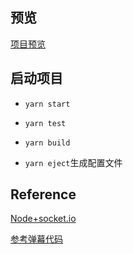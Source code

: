 ## 预览

[项目预览](http://47.103.206.38:8080/)

## 启动项目

 - `yarn start`


 - `yarn test`


 - `yarn build`


 - `yarn eject`生成配置文件


## Reference

[Node+socket.io](https://blog.csdn.net/lizhipeng123321/article/details/79480835)

[参考弹幕代码](https://github.com/beautifulBoys/Bullet-Screen)

